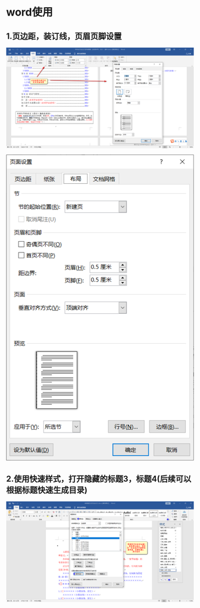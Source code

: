 # word使用

## 1.页边距，装订线，页眉页脚设置

![image-20210417155716712](https://raw.githubusercontent.com/yusenyi123/pictures2/master/imgs/20210417155717.png)

![image-20210417160151588](https://raw.githubusercontent.com/yusenyi123/pictures2/master/imgs/20210417160151.png)



## 2.使用快速样式，打开隐藏的标题3，标题4(后续可以根据标题快速生成目录)

![image-20210417161353454](https://raw.githubusercontent.com/yusenyi123/pictures2/master/imgs/20210417161353.png)